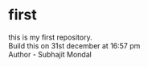 # first
this is my first repository.
<br>
Build this on 31st december at 16:57 pm
<br>
Author - Subhajit Mondal
